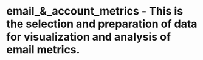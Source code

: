 # email_&_account_metrics - This is the selection and preparation of data for visualization and analysis of email metrics.

